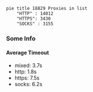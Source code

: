 
```mermaid
pie title 18829 Proxies in list
    "HTTP" : 14012
    "HTTPS": 3430
    "SOCKS" : 3155
```

### Some Info
#### Average Timeout

- mixed: 3.7s
- http: 1.8s
- https: 7.5s
- socks: 6.2s